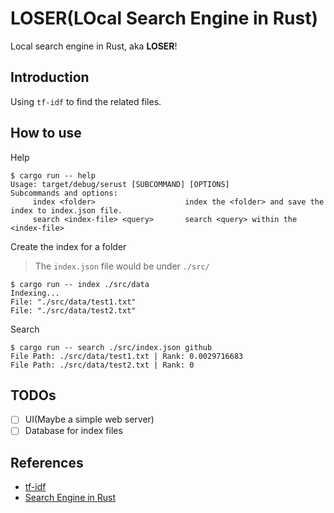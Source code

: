 # LOSER(LOcal Search Engine in Rust)

Local search engine in Rust, aka **LOSER**!

## Introduction

Using `tf-idf` to find the related files.

## How to use

Help

```console
$ cargo run -- help
Usage: target/debug/serust [SUBCOMMAND] [OPTIONS]
Subcommands and options:
     index <folder>                    index the <folder> and save the index to index.json file.
     search <index-file> <query>       search <query> within the <index-file>
```

Create the index for a folder
> The `index.json` file would be under `./src/`

```console
$ cargo run -- index ./src/data
Indexing...
File: "./src/data/test1.txt"
File: "./src/data/test2.txt"
```

Search

```console
$ cargo run -- search ./src/index.json github
File Path: ./src/data/test1.txt | Rank: 0.0029716683
File Path: ./src/data/test2.txt | Rank: 0
```

## TODOs

- [ ] UI(Maybe a simple web server)
- [ ] Database for index files

## References

- [tf-idf](https://en.wikipedia.org/wiki/Tf%E2%80%93idf)
- [Search Engine in Rust](https://youtu.be/hm5xOJiVEeg)
